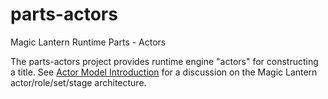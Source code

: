 # parts-actors
Magic Lantern Runtime Parts - Actors

The parts-actors project provides runtime engine "actors" for constructing a title. See [Actor Model Introduction](https://github.com/magic-lantern-studio/mle-documentation/wiki/Actor-Model-Introduction) for a discussion on the Magic Lantern actor/role/set/stage architecture.
